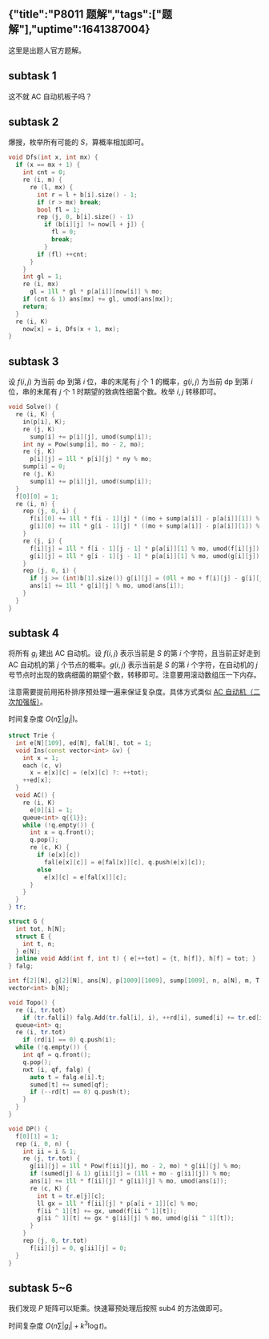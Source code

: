 {"title":"P8011 题解","tags":["题解"],"uptime":1641387004}
---
这里是出题人官方题解。

## subtask 1

这不就 AC 自动机板子吗？

## subtask 2

爆搜，枚举所有可能的 $S$，算概率相加即可。

```cpp
void Dfs(int x, int mx) {
  if (x == mx + 1) {
    int cnt = 0;
    re (i, m) {
      re (l, mx) {
        int r = l + b[i].size() - 1;
        if (r > mx) break;
        bool fl = 1;
        rep (j, 0, b[i].size() - 1)
          if (b[i][j] != now[l + j]) {
            fl = 0;
            break;
          }
        if (fl) ++cnt;
      }
    }
    int gl = 1;
    re (i, mx)
      gl = 1ll * gl * p[a[i]][now[i]] % mo;
    if (cnt & 1) ans[mx] += gl, umod(ans[mx]);
    return;
  }
  re (i, K)
    now[x] = i, Dfs(x + 1, mx);
}
```

## subtask 3

设 $f(i,j)$ 为当前 dp 到第 $i$ 位，串的末尾有 $j$ 个 $1$ 的概率，$g(i,j)$ 为当前 dp 到第 $i$ 位，串的末尾有 $j$ 个 $1$ 时期望的致病性细菌个数。枚举 $i,j$ 转移即可。

```cpp
void Solve() {
  re (i, K) {
    in(p[i], K);
    re (j, K)
      sump[i] += p[i][j], umod(sump[i]);
    int ny = Pow(sump[i], mo - 2, mo);
    re (j, K)
      p[i][j] = 1ll * p[i][j] * ny % mo;
    sump[i] = 0;
    re (j, K)
      sump[i] += p[i][j], umod(sump[i]);
  }
  f[0][0] = 1;
  re (i, n) {
    rep (j, 0, i) {
      f[i][0] += 1ll * f[i - 1][j] * ((mo + sump[a[i]] - p[a[i]][1]) % mo) % mo, umod(f[i][0]);
      g[i][0] += 1ll * g[i - 1][j] * ((mo + sump[a[i]] - p[a[i]][1]) % mo) % mo, umod(g[i][0]);
    }
    re (j, i) {
      f[i][j] = 1ll * f[i - 1][j - 1] * p[a[i]][1] % mo, umod(f[i][j]);
      g[i][j] = 1ll * g[i - 1][j - 1] * p[a[i]][1] % mo, umod(g[i][j]);
    }
    rep (j, 0, i) {
      if (j >= (int)b[1].size()) g[i][j] = (0ll + mo + f[i][j] - g[i][j]) % mo;
      ans[i] += 1ll * g[i][j] % mo, umod(ans[i]);
    }
  }
}
```

## subtask 4

将所有 $g_i$ 建出 AC 自动机。设 $f(i,j)$ 表示当前是 $S$ 的第 $i$ 个字符，且当前正好走到 AC 自动机的第 $j$ 个节点的概率。$g(i,j)$ 表示当前是 $S$ 的第 $i$ 个字符，在自动机的 $j$ 号节点时出现的致病细菌的期望个数，转移即可。注意要用滚动数组压一下内存。

注意需要提前用拓朴排序预处理一遍来保证复杂度。具体方式类似 [AC 自动机（二次加强版）](https://www.luogu.com.cn/problem/P5357)。

时间复杂度 $O(n\sum|g_i|)$。

```cpp
struct Trie {
  int e[N][109], ed[N], fal[N], tot = 1;
  void Ins(const vector<int> &v) {
    int x = 1;
    each (c, v)
      x = e[x][c] = (e[x][c] ?: ++tot);
    ++ed[x];
  }
  void AC() {
    re (i, K)
      e[0][i] = 1;
    queue<int> q{{1}};
    while (!q.empty()) {
      int x = q.front();
      q.pop();
      re (c, K) {
        if (e[x][c])
          fal[e[x][c]] = e[fal[x]][c], q.push(e[x][c]);
        else
          e[x][c] = e[fal[x]][c];
      }
    }
  }
} tr;

struct G {
  int tot, h[N];
  struct E {
    int t, n;
  } e[N];
  inline void Add(int f, int t) { e[++tot] = {t, h[f]}, h[f] = tot; }
} falg;

int f[2][N], g[2][N], ans[N], p[1009][1009], sump[1009], n, a[N], m, T, sumed[N], rd[N];
vector<int> b[N];

void Topo() {
  re (i, tr.tot)
    if (tr.fal[i]) falg.Add(tr.fal[i], i), ++rd[i], sumed[i] += tr.ed[i];
  queue<int> q;
  re (i, tr.tot)
    if (rd[i] == 0) q.push(i);
  while (!q.empty()) {
    int qf = q.front();
    q.pop();
    nxt (i, qf, falg) {
      auto t = falg.e[i].t;
      sumed[t] += sumed[qf];
      if (--rd[t] == 0) q.push(t);
    }
  }
}

void DP() {
  f[0][1] = 1;
  rep (i, 0, n) {
    int ii = i & 1;
    re (j, tr.tot) {
      g[ii][j] = 1ll * Pow(f[ii][j], mo - 2, mo) * g[ii][j] % mo;
      if (sumed[j] & 1) g[ii][j] = (1ll + mo - g[ii][j]) % mo;
      ans[i] += 1ll * f[ii][j] * g[ii][j] % mo, umod(ans[i]);
      re (c, K) {
        int t = tr.e[j][c];
        ll gx = 1ll * f[ii][j] * p[a[i + 1]][c] % mo;
        f[ii ^ 1][t] += gx, umod(f[ii ^ 1][t]);
        g[ii ^ 1][t] += gx * g[ii][j] % mo, umod(g[ii ^ 1][t]);
      }
    }
    rep (j, 0, tr.tot)
      f[ii][j] = 0, g[ii][j] = 0;
  }
}

```

## subtask 5~6

我们发现 $P$ 矩阵可以矩乘。快速幂预处理后按照 sub4 的方法做即可。

时间复杂度 $O(n\sum|g_i|+k^3 \log t)$。